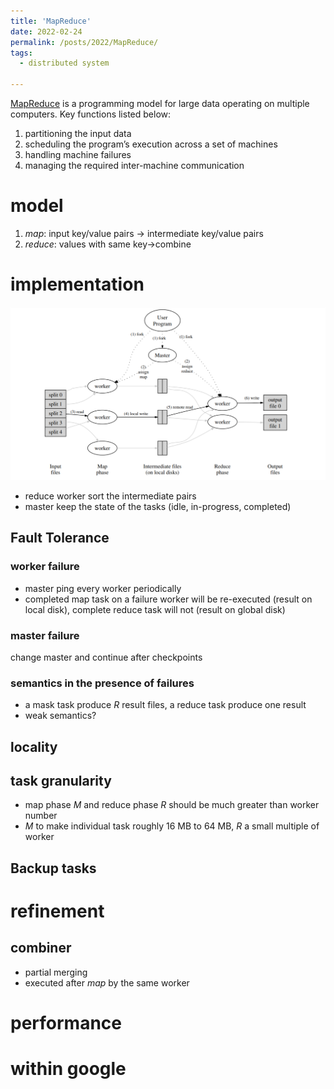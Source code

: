 ```yaml
---
title: 'MapReduce'
date: 2022-02-24
permalink: /posts/2022/MapReduce/
tags:
  - distributed system

---
```


[MapReduce](http://nil.csail.mit.edu/6.824/2021/papers/mapreduce.pdf) is a programming model for large data operating on multiple computers. Key functions listed below:

1. partitioning the input data
2. scheduling the program’s execution across a set of machines
3. handling machine failures
4. managing the required inter-machine communication

# model

1. *map*: input key/value pairs $\to$ intermediate key/value pairs 
2. *reduce*: values with same key->combine

# implementation

<img src="https://github.com/milanmarks/milanmarks.github.io/raw/master/images/mapreduce.PNG" alt="mapreduce" style="zoom: 50%;" />

* reduce worker sort the intermediate pairs
* master keep the state of the tasks (idle, in-progress, completed)


## Fault Tolerance

### worker failure

* master ping every worker periodically
* completed map task on a failure worker will be re-executed (result on local disk), complete reduce task will not (result on global disk)

### master failure

change master and continue after checkpoints

### semantics in the presence of failures

* a mask task produce $R$ result files, a reduce task produce one result
* weak semantics?

## locality

## task granularity

* map phase $M$ and reduce phase $R$ should be much greater than worker number
* $M$ to make individual task roughly 16 MB to 64 MB, $R$ a small multiple of worker 

## Backup tasks

# refinement

## combiner

* partial merging
* executed after *map* by the same worker

# performance

# within google